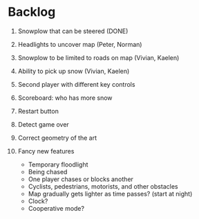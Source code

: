 # Backlog

 1. Snowplow that can be steered (DONE)

 2. Headlights to uncover map (Peter, Norman)

 3. Snowplow to be limited to roads on map (Vivian, Kaelen)

 4. Ability to pick up snow (Vivian, Kaelen)





 5. Second player with different key controls

 6. Scoreboard: who has more snow

 7. Restart button

 8. Detect game over

 9. Correct geometry of the art

10. Fancy new features

     * Temporary floodlight
     * Being chased
     * One player chases or blocks another
     * Cyclists, pedestrians, motorists, and other obstacles
     * Map gradually gets lighter as time passes? (start at night)
     * Clock?
     * Cooperative mode?
